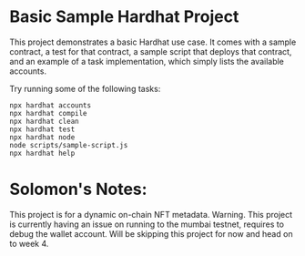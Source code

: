 # Basic Sample Hardhat Project

This project demonstrates a basic Hardhat use case. It comes with a sample contract, a test for that contract, a sample script that deploys that contract, and an example of a task implementation, which simply lists the available accounts.

Try running some of the following tasks:

```shell
npx hardhat accounts
npx hardhat compile
npx hardhat clean
npx hardhat test
npx hardhat node
node scripts/sample-script.js
npx hardhat help
```

# Solomon's Notes:
This project is for a dynamic on-chain NFT metadata. Warning. This project is currently having an issue on running to the mumbai testnet, requires to debug the wallet account. Will be skipping this project for now and head on to week 4.
